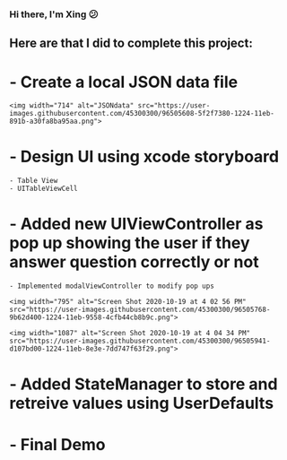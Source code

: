 ### Hi there, I'm Xing  😕

## Here are that I did to complete this project:
# - Create a local JSON data file

    <img width="714" alt="JSONdata" src="https://user-images.githubusercontent.com/45300300/96505608-5f2f7380-1224-11eb-891b-a30fa8ba95aa.png">
# - Design UI using xcode storyboard
    - Table View
    - UITableViewCell
# - Added new UIViewController as pop up showing the user if they answer question correctly or not
    - Implemented modalViewController to modify pop ups
    
    <img width="795" alt="Screen Shot 2020-10-19 at 4 02 56 PM" src="https://user-images.githubusercontent.com/45300300/96505768-9b62d400-1224-11eb-9558-4cfb44cb8b9c.png">
    
    <img width="1087" alt="Screen Shot 2020-10-19 at 4 04 34 PM" src="https://user-images.githubusercontent.com/45300300/96505941-d107bd00-1224-11eb-8e3e-7dd747f63f29.png">

# - Added StateManager to store and retreive values using UserDefaults
# - Final Demo
